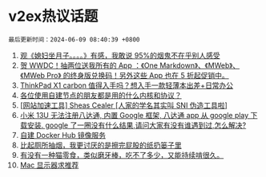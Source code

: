 # v2ex热议话题

`最后更新时间：2024-06-09 08:40:39 +0800`

1. [观《媳妇坐月子。。。。》有感，我敢说 95%的烟鬼不在乎别人感受](https://www.v2ex.com/t/1047883)
1. [贺 WWDC！抽两位送我所有的 App ：《One Markdown》、《MWeb》、《MWeb Pro》 的终身版兑换码！另外这些 App 也在 5 折起促销中。](https://www.v2ex.com/t/1047951)
1. [ThinkPad X1 carbon 值得入手吗？想入手一款轻薄本出差+日常办公](https://www.v2ex.com/t/1047871)
1. [各位使用自建节点的朋友都是用的什么内核和协议？](https://www.v2ex.com/t/1047885)
1. [[网站加速工具] Sheas Cealer [人家的学名其实叫 SNI 伪造工具啦]](https://www.v2ex.com/t/1047955)
1. [小米 13U 无法注册八达通, 内置 Google 框架, 八达通 app 从 google play 下载安装. google 了一圈没有什么结果,请问大家有没有谁遇到过,怎么解决?](https://www.v2ex.com/t/1047897)
1. [自建 Docker Hub 镜像服务](https://www.v2ex.com/t/1047891)
1. [比起厕所抽烟，我更讨厌的是擦完屁股的纸扔篓子里](https://www.v2ex.com/t/1047945)
1. [有没有一种猫零食，类似磨牙棒，吃不了多少，又能持续啃很久。](https://www.v2ex.com/t/1047904)
1. [Mac 显示器求推荐](https://www.v2ex.com/t/1047890)


